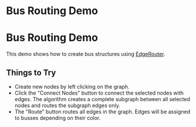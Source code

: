 <!--
 //////////////////////////////////////////////////////////////////////////////
 // @license
 // This file is part of yFiles for HTML 2.6.0.2.
 // Use is subject to license terms.
 //
 // Copyright (c) 2000-2023 by yWorks GmbH, Vor dem Kreuzberg 28,
 // 72070 Tuebingen, Germany. All rights reserved.
 //
 //////////////////////////////////////////////////////////////////////////////
-->
# Bus Routing Demo

# Bus Routing Demo

This demo shows how to create bus structures using [EdgeRouter](https://docs.yworks.com/yfileshtml/#/api/EdgeRouter).

## Things to Try

- Create new nodes by left clicking on the graph.
- Click the "Connect Nodes" button to connect the selected nodes with edges. The algorithm creates a complete subgraph between all selected nodes and routes the subgraph edges only.
- The "Route" button routes all edges in the graph. Edges will be assigned to busses depending on their color.
